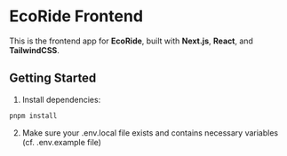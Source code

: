 # EcoRide Frontend

This is the frontend app for **EcoRide**, built with **Next.js**, **React**, and **TailwindCSS**.

## Getting Started

1. Install dependencies:

```bash
pnpm install
```

2. Make sure your .env.local file exists and contains necessary variables (cf. .env.example file)
